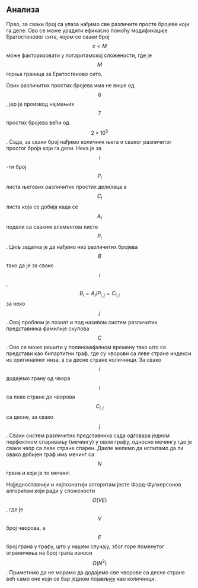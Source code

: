 ## Анализа

Прво, за сваки број са улаза нађимо све различите просте бројеве који
га деле. Ово се може урадити ефикасно помоћу модификације Ератостеновог
сита, којом се сваки број $$x < M$$ може факторизовати у логаритамској сложености, где је $$M$$ горња граница за Ератостеново сито.

Ових различитих простих бројева има не више од $$6$$, јер је производ
најмањих $$7$$ простих бројева већи од $$2 \times 10^5$$. Сада, за сваки број нађимо
количник њега и сваког различитог простог броја који га дели. Нека
је за $$i$$-ти број $$P_i$$ листа његових различитих простих делилаца а $$C_i$$ листа 
која се добија када се $$A_i$$ подели са сваким елементом листе $$P_i$$. Циљ задатка је да нађемо
низ различитих бројева $$B$$ тако да је за свако $$i$$, $$B_i = A_i / P_{i, j} = C_{i, j}$$ за неко $$j$$. Овај проблем је познат
и под називом систем различитих представника фамилије скупова $$C$$. Ово
се може решити у полиномијалном времену
тако што се представи као бипартитни граф, где су чворови са
леве стране индекси из оригиналног низа, а са десне стране количници. За свако
$$i$$ додајемо грану од чвора $$i$$ са леве стране до чворова $$C_{i, j}$$ са
десне, за свако $$j$$. Сваки систем различитих представника сада одговара једном
перфектном спаривању (мечингу) у овом графу, односно мечингу где је сваки чвор
са леве стране спарен. Дакле желимо да испитамо
да ли овако добијен граф има мечинг са $$N$$ грана и који је то мечинг.

Најједноставнији и најпознатији алгоритам јесте Форд-Фулкерсонов
алгоритам који ради у сложености $$O(VE)$$, где је $$V$$ број чворова,
а $$E$$ број грана у графу, што у нашем случају, због горе
поменутог ограничења на број грана износи $$O(N^2)$$. Приметимо да не морамо
да додајемо све чворове са десне стране већ само оне који се бар
једном појављују као количници.
